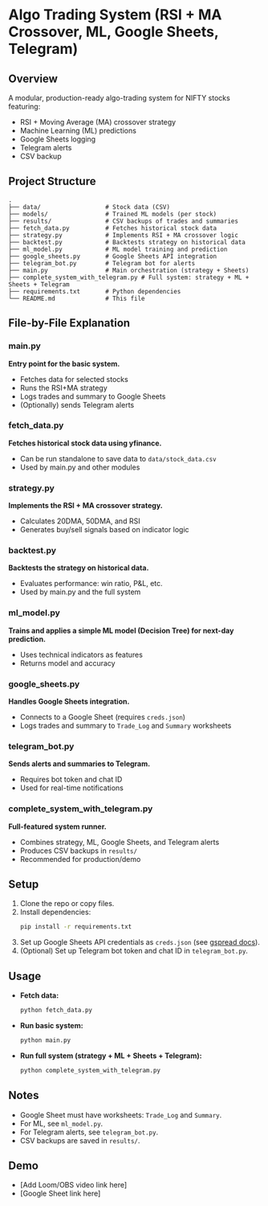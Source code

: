# Algo Trading System (RSI + MA Crossover, ML, Google Sheets, Telegram)

## Overview
A modular, production-ready algo-trading system for NIFTY stocks featuring:
- RSI + Moving Average (MA) crossover strategy
- Machine Learning (ML) predictions
- Google Sheets logging
- Telegram alerts
- CSV backup

## Project Structure
```
.
├── data/                  # Stock data (CSV)
├── models/                # Trained ML models (per stock)
├── results/               # CSV backups of trades and summaries
├── fetch_data.py          # Fetches historical stock data
├── strategy.py            # Implements RSI + MA crossover logic
├── backtest.py            # Backtests strategy on historical data
├── ml_model.py            # ML model training and prediction
├── google_sheets.py       # Google Sheets API integration
├── telegram_bot.py        # Telegram bot for alerts
├── main.py                # Main orchestration (strategy + Sheets)
├── complete_system_with_telegram.py # Full system: strategy + ML + Sheets + Telegram
├── requirements.txt       # Python dependencies
└── README.md              # This file
```

## File-by-File Explanation

### main.py
**Entry point for the basic system.**
- Fetches data for selected stocks
- Runs the RSI+MA strategy
- Logs trades and summary to Google Sheets
- (Optionally) sends Telegram alerts

### fetch_data.py
**Fetches historical stock data using yfinance.**
- Can be run standalone to save data to `data/stock_data.csv`
- Used by main.py and other modules

### strategy.py
**Implements the RSI + MA crossover strategy.**
- Calculates 20DMA, 50DMA, and RSI
- Generates buy/sell signals based on indicator logic

### backtest.py
**Backtests the strategy on historical data.**
- Evaluates performance: win ratio, P&L, etc.
- Used by main.py and the full system

### ml_model.py
**Trains and applies a simple ML model (Decision Tree) for next-day prediction.**
- Uses technical indicators as features
- Returns model and accuracy

### google_sheets.py
**Handles Google Sheets integration.**
- Connects to a Google Sheet (requires `creds.json`)
- Logs trades and summary to `Trade_Log` and `Summary` worksheets

### telegram_bot.py
**Sends alerts and summaries to Telegram.**
- Requires bot token and chat ID
- Used for real-time notifications

### complete_system_with_telegram.py
**Full-featured system runner.**
- Combines strategy, ML, Google Sheets, and Telegram alerts
- Produces CSV backups in `results/`
- Recommended for production/demo

## Setup
1. Clone the repo or copy files.
2. Install dependencies:
   ```bash
   pip install -r requirements.txt
   ```
3. Set up Google Sheets API credentials as `creds.json` (see [gspread docs](https://gspread.readthedocs.io/en/latest/oauth2.html)).
4. (Optional) Set up Telegram bot token and chat ID in `telegram_bot.py`.

## Usage
- **Fetch data:**
  ```bash
  python fetch_data.py
  ```
- **Run basic system:**
  ```bash
  python main.py
  ```
- **Run full system (strategy + ML + Sheets + Telegram):**
  ```bash
  python complete_system_with_telegram.py
  ```

## Notes
- Google Sheet must have worksheets: `Trade_Log` and `Summary`.
- For ML, see `ml_model.py`.
- For Telegram alerts, see `telegram_bot.py`.
- CSV backups are saved in `results/`.

## Demo
- [Add Loom/OBS video link here]
- [Google Sheet link here] 